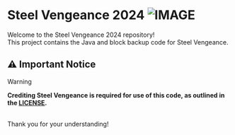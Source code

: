 # Steel Vengeance 2024 ![IMAGE](https://avatars.githubusercontent.com/u/147015695?s=48&v=4)
Welcome to the Steel Vengeance 2024 repository!  
This project contains the Java and block backup code for Steel Vengeance.
<br>
## ⚠️ Important Notice

>[!WARNING]
> **Crediting Steel Vengeance is required for use of this code, as outlined in the [LICENSE](https://github.com/BMMS-Robotics/bmms-steelvengeance-2024/tree/main?tab=ISC-1-ov-file).**
<br>
Thank you for your understanding!
